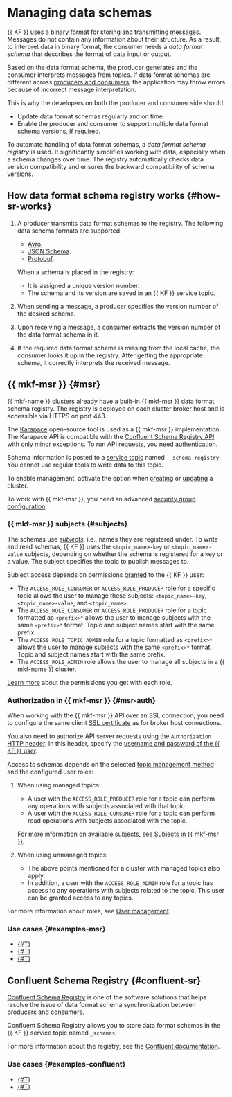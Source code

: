 # Managing data schemas

{{ KF }} uses a binary format for storing and transmitting messages. Messages do not contain any information about their structure. As a result, to interpret data in binary format, the consumer needs a _data format schema_ that describes the format of data input or output.

Based on the data format schema, the producer generates and the consumer interprets messages from topics. If data format schemas are different across [producers and consumers](../../managed-kafka/concepts/producers-consumers.md), the application may throw errors because of incorrect message interpretation.

This is why the developers on both the producer and consumer side should:

* Update data format schemas regularly and on time.
* Enable the producer and consumer to support multiple data format schema versions, if required.

To automate handling of data format schemas, a _data format schema registry_ is used. It significantly simplifies working with data, especially when a schema changes over time. The registry automatically checks data version compatibility and ensures the backward compatibility of schema versions.


## How data format schema registry works {#how-sr-works}

1. A producer transmits data format schemas to the registry. The following data schema formats are supported:

    * [Avro](https://avro.apache.org/).
    * [JSON Schema](https://json-schema.org/).
    * [Protobuf](https://protobuf.dev/).

    When a schema is placed in the registry:

    * It is assigned a unique version number.
    * The schema and its version are saved in an {{ KF }} service topic.

1. When sending a message, a producer specifies the version number of the desired schema.
1. Upon receiving a message, a consumer extracts the version number of the data format schema in it.
1. If the required data format schema is missing from the local cache, the consumer looks it up in the registry. After getting the appropriate schema, it correctly interprets the received message.


## {{ mkf-msr }} {#msr}

{{ mkf-name }} clusters already have a built-in {{ mkf-msr }} data format schema registry. The registry is deployed on each cluster broker host and is accessible via HTTPS on port 443.

The [Karapace](https://github.com/Aiven-Open/karapace) open-source tool is used as a {{ mkf-msr }} implementation. The Karapace API is compatible with the [Confluent Schema Registry API](https://docs.confluent.io/platform/current/schema-registry/develop/api.html) with only minor exceptions. To run API requests, you need [authentication](#msr-auth).

Schema information is posted to a [service topic](./topics.md#service-topics) named `__schema_registry`. You cannot use regular tools to write data to this topic.

To enable management, activate the option when [creating](../operations/cluster-create.md) or [updating](../operations/cluster-update.md#change-additional-settings) a cluster.


To work with {{ mkf-msr }}, you need an advanced [security group configuration](../operations/connect/index.md#configuring-security-groups).



### {{ mkf-msr }} subjects {#subjects}

The schemas use _[subjects](https://docs.confluent.io/platform/current/schema-registry/develop/api.html#subjects)_, i.e., names they are registered under. To write and read schemas, {{ KF }} uses the `<topic_name>-key` or `<topic_name>-value` subjects, depending on whether the schema is registered for a key or a value. The subject specifies the topic to publish messages to.

Subject access depends on permissions [granted](../operations/cluster-accounts.md#grant-permission) to the {{ KF }} user:

* The `ACCESS_ROLE_CONSUMER` or `ACCESS_ROLE_PRODUCER` role for a specific topic allows the user to manage these subjects: `<topic_name>-key`, `<topic_name>-value`, and `<topic_name>`.
* The `ACCESS_ROLE_CONSUMER` or `ACCESS_ROLE_PRODUCER` role for a topic formatted as `<prefix>*` allows the user to manage subjects with the same `<prefix>*` format. Topic and subject names start with the same prefix.
* The `ACCESS_ROLE_TOPIC_ADMIN` role for a topic formatted as `<prefix>*` allows the user to manage subjects with the same `<prefix>*` format. Topic and subject names start with the same prefix.
* The `ACCESS_ROLE_ADMIN` role allows the user to manage all subjects in a {{ mkf-name }} cluster.

[Learn more](account-roles.md) about the permissions you get with each role.

### Authorization in {{ mkf-msr }} {#msr-auth}

When working with the {{ mkf-msr }} API over an SSL connection, you need to configure the same client [SSL certificate](../operations/connect#get-ssl-cert) as for broker host connections.

You also need to authorize API server requests using the `Authorization` [HTTP header](https://en.wikipedia.org/wiki/Basic_access_authentication). In this header, specify the [username and password of the {{ KF }} user](../operations/cluster-accounts#create-account).

Access to schemas depends on the selected [topic management method](./topics.md#management) and the configured user roles:

1. When using managed topics:

    * A user with the `ACCESS_ROLE_PRODUCER` role for a topic can perform any operations with subjects associated with that topic.
    * A user with the `ACCESS_ROLE_CONSUMER` role for a topic can perform read operations with subjects associated with the topic.

    For more information on available subjects, see [Subjects in {{ mkf-msr }}](#subjects).

1. When using unmanaged topics:

    * The above points mentioned for a cluster with managed topics also apply.
    * In addition, a user with the `ACCESS_ROLE_ADMIN` role for a topic has access to any operations with subjects related to the topic. This user can be granted access to any topics.

For more information about roles, see [User management](../operations/cluster-accounts.md).


### Use cases {#examples-msr}

* [{#T}](../tutorials/schema-registry-overview.md)
* [{#T}](../tutorials/managed-schema-registry.md)
* [{#T}](../tutorials/managed-schema-registry-rest.md)


## Confluent Schema Registry {#confluent-sr}

[Confluent Schema Registry](https://docs.confluent.io/platform/current/schema-registry/index.html) is one of the software solutions that helps resolve the issue of data format schema synchronization between producers and consumers.

Confluent Schema Registry allows you to store data format schemas in the {{ KF }} service topic named `_schemas`.

For more information about the registry, see the [Confluent documentation](https://docs.confluent.io/platform/current/schema-registry/index.html).


### Use cases {#examples-confluent}

* [{#T}](../tutorials/schema-registry-overview.md)
* [{#T}](../tutorials/confluent-schema-registry.md)
